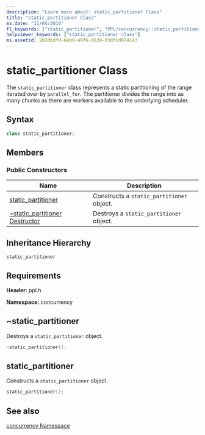 ```yaml
---
description: "Learn more about: static_partitioner Class"
title: "static_partitioner Class"
ms.date: "11/04/2016"
f1_keywords: ["static_partitioner", "PPL/concurrency::static_partitioner", "PPL/concurrency::static_partitioner::static_partitioner"]
helpviewer_keywords: ["static_partitioner class"]
ms.assetid: 2b3dbdf0-6eb9-49f6-8639-03df1d974143
---
```

# static_partitioner Class

The `static_partitioner` class represents a static partitioning of the range iterated over by `parallel_for`. The partitioner divides the range into as many chunks as there are workers available to the underlying scheduler.

## Syntax

```cpp
class static_partitioner;
```

## Members

### Public Constructors

|Name|Description|
|----------|-----------------|
|[static_partitioner](#ctor)|Constructs a `static_partitioner` object.|
|[~static_partitioner Destructor](#dtor)|Destroys a `static_partitioner` object.|

## Inheritance Hierarchy

`static_partitioner`

## Requirements

**Header:** ppl.h

**Namespace:** concurrency

## <a name="dtor"></a> ~static_partitioner

Destroys a `static_partitioner` object.

```cpp
~static_partitioner();
```

## <a name="ctor"></a> static_partitioner

Constructs a `static_partitioner` object.

```cpp
static_partitioner();
```

## See also

[concurrency Namespace](concurrency-namespace.md)

